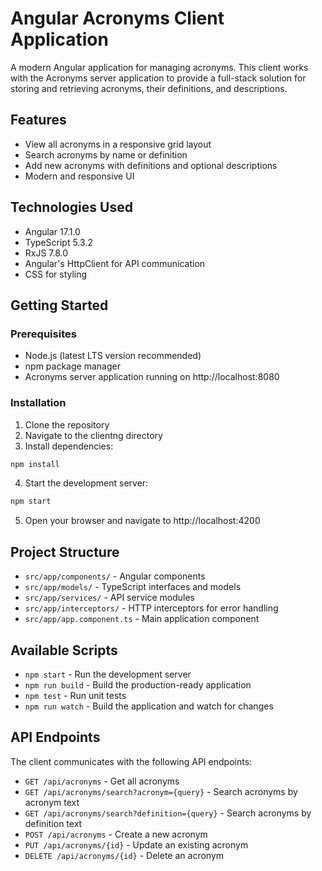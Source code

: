 # Angular Acronyms Client Application

A modern Angular application for managing acronyms. This client works with the Acronyms server application to provide a full-stack solution for storing and retrieving acronyms, their definitions, and descriptions.

## Features

- View all acronyms in a responsive grid layout
- Search acronyms by name or definition
- Add new acronyms with definitions and optional descriptions
- Modern and responsive UI

## Technologies Used

- Angular 17.1.0
- TypeScript 5.3.2
- RxJS 7.8.0
- Angular's HttpClient for API communication
- CSS for styling

## Getting Started

### Prerequisites

- Node.js (latest LTS version recommended)
- npm package manager
- Acronyms server application running on http://localhost:8080

### Installation

1. Clone the repository
2. Navigate to the clientng directory
3. Install dependencies:

```bash
npm install
```

4. Start the development server:

```bash
npm start
```

5. Open your browser and navigate to http://localhost:4200

## Project Structure

- `src/app/components/` - Angular components
- `src/app/models/` - TypeScript interfaces and models
- `src/app/services/` - API service modules
- `src/app/interceptors/` - HTTP interceptors for error handling
- `src/app/app.component.ts` - Main application component

## Available Scripts

- `npm start` - Run the development server
- `npm run build` - Build the production-ready application
- `npm test` - Run unit tests
- `npm run watch` - Build the application and watch for changes

## API Endpoints

The client communicates with the following API endpoints:

- `GET /api/acronyms` - Get all acronyms
- `GET /api/acronyms/search?acronym={query}` - Search acronyms by acronym text
- `GET /api/acronyms/search?definition={query}` - Search acronyms by definition text
- `POST /api/acronyms` - Create a new acronym
- `PUT /api/acronyms/{id}` - Update an existing acronym
- `DELETE /api/acronyms/{id}` - Delete an acronym
